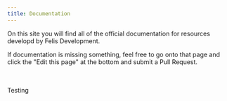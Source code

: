```yaml
---
title: Documentation
---
```

On this site you will find all of the official documentation for resources developd by Felis Development.

If documentation is missing something, feel free to go onto that page
and click the "Edit this page" at the bottom and submit a Pull Request.<br/><br/><br/>

Testing
